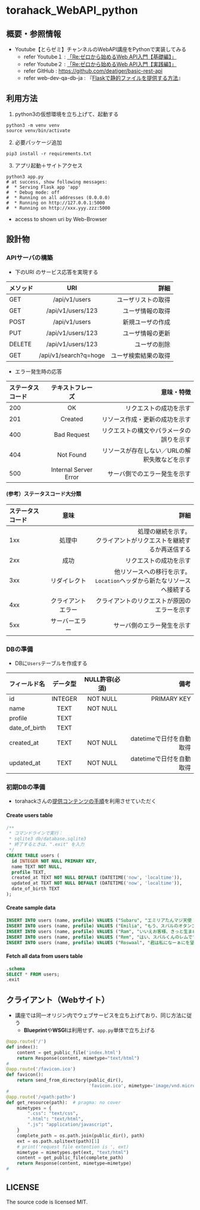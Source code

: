 # torahack_WebAPI_python

## 概要・参照情報
- Youtube【とらゼミ】チャンネルのWebAPI講座をPythonで実装してみる
  *  refer Youtube１ : [「Re:ゼロから始めるWeb API入門【基礎編】」](https://www.youtube.com/playlist?list=PLX8Rsrpnn3IVsi0NIDP3yRlFCS0uOZdqv)
  *  refer Youtube２ : [「Re:ゼロから始めるWeb API入門【実践編】」](https://www.youtube.com/watch?v=9GGRICOjA4c&list=PLX8Rsrpnn3IVW5P1H1s_AOP0EEyMyiRDA)
  * refer GitHub : https://github.com/deatiger/basic-rest-api
  * refer web-dev-qa-db-ja : 『[Flaskで静的ファイルを提供する方法](https://www.web-dev-qa-db-ja.com/ja/python/flask%E3%81%A7%E9%9D%99%E7%9A%84%E3%83%95%E3%82%A1%E3%82%A4%E3%83%AB%E3%82%92%E6%8F%90%E4%BE%9B%E3%81%99%E3%82%8B%E6%96%B9%E6%B3%95/1044299462/)』

## 利用方法
1. python3の仮想環境を立ち上げて、起動する
```shell
python3 -m venv venv
source venv/bin/activate
```

2. 必要パッケージ追加
```shell
pip3 install -r requirements.txt
```

3. アプリ起動＋サイトアクセス
```shell
python3 app.py
# at success, show following messages:
#  * Serving Flask app 'app'
#  * Debug mode: off
#  * Running on all addresses (0.0.0.0)
#  * Running on http://127.0.0.1:5000
#  * Running on http://xxx.yyy.zzz:5000
```
  * access to shown uri by Web-Browser

## 設計物

### APIサーバの構築

- 下のURI のサービス応答を実現する

| メソッド | URI | 詳細 |
|:------|:-----:|------:|
| GET   | /api/v1/users   | ユーザリストの取得 |
| GET   | /api/v1/users/123   | ユーザ情報の取得 |
| POST  | /api/v1/users   | 新規ユーザの作成 |
| PUT   | /api/v1/users/123   | ユーザ情報の更新 |
| DELETE | /api/v1/users/123   | ユーザの削除 |
| GET   | /api/v1/search?q=hoge   | ユーザ検索結果の取得 |

- エラー発生時の応答

| ステータスコード | テキストフレーズ | 意味・特徴 |
|:------|:-----:|------:|
| 200   | OK | リクエストの成功を示す |
| 201   | Created | リソース作成・更新の成功を示す |
| 400   | Bad Request | リクエストの構文やパラメータの誤りを示す |
| 404   | Not Found | リソースが存在しない／URLの解釈失敗などを示す |
| 500   | Internal Server Error | サーバ側でのエラー発生を示す |


#### (参考）ステータスコード大分類

| ステータスコード | 意味 | 詳細 |
|:------|:-----:|------:|
| 1xx   | 処理中 | 処理の継続を示す。<br>クライアントがリクエストを継続するか再送信する |
| 2xx   | 成功   | リクエストの成功を示す |
| 3xx   | リダイレクト | 他リソースへの移行を示す。<br>`Location`ヘッダから新たなリソースへ接続する |
| 4xx   | クライアントエラー | クライアントのリクエストが原因のエラーを示す |
| 5xx   | サーバーエラー | サーバ側のエラー発生を示す |




### DBの準備

- DBに`Users`テーブルを作成する

| フィールド名 | データ型 | NULL許容(必須) | 備考 |
|:------|:-----:|:-----:|------:|
| id | INTEGER | NOT NULL | PRIMARY KEY |
| name | TEXT | NOT NULL |   |
| profile | TEXT |   |   |
| date_of_birth | TEXT |   |   |
| created_at | TEXT | NOT NULL  | datetimeで日付を自動取得  |
| updated_at | TEXT | NOT NULL  | datetimeで日付を自動取得  |


### 初期DBの準備

- torahackさんの[提供コンテンツの手順](https://github.com/deatiger/basic-rest-api/blob/develop/README.md)を利用させていただく


#### Create users table
```sql
/**
 * コマンドラインで実行：
 * sqlite3 db/database.sqlite3
 * 終了するときは、".exit" を入力
 */
CREATE TABLE users (
  id INTEGER NOT NULL PRIMARY KEY,
  name TEXT NOT NULL,
  profile TEXT,
  created_at TEXT NOT NULL DEFAULT (DATETIME('now', 'localtime')),
  updated_at TEXT NOT NULL DEFAULT (DATETIME('now', 'localtime')),
  date_of_birth TEXT
);
```

#### Create sample data
```sql
INSERT INTO users (name, profile) VALUES ("Subaru", "エミリアたんマジ天使！");
INSERT INTO users (name, profile) VALUES ("Emilia", "もう、スバルのオタンコナス！");
INSERT INTO users (name, profile) VALUES ("Ram", "いいえお客様、きっと生まれて来たのが間違いだわ");
INSERT INTO users (name, profile) VALUES ("Rem", "はい、スバルくんのレムです。");
INSERT INTO users (name, profile) VALUES ("Roswaal", "君は私になーぁにを望むのかな？");
```

#### Fetch all data from users table
```sql
.schema
SELECT * FROM users;
.exit
```

## クライアント（Webサイト）
- 講座では同一オリジン内でウェブサービスを立ち上げており、同じ方法に従う
  * **Blueprint**や**WSGI**は利用せず、`app.py`単体で立ち上げる
```python
@app.route('/')
def index():
    content = get_public_file('index.html')
    return Response(content, mimetype="text/html")
#
@app.route('/favicon.ico')
def favicon():
    return send_from_directory(public_dir(),
                               'favicon.ico', mimetype='image/vnd.microsoft.icon')
#
@app.route('/<path:path>')
def get_resource(path):  # pragma: no cover
    mimetypes = {
        ".css": "text/css",
        ".html": "text/html",
        ".js": "application/javascript",
    }
    complete_path = os.path.join(public_dir(), path)
    ext = os.path.splitext(path)[1]
    # print('request file extention is ', ext)
    mimetype = mimetypes.get(ext, "text/html")
    content = get_public_file(complete_path)
    return Response(content, mimetype=mimetype)
#
```

## LICENSE
The source code is licensed MIT.
